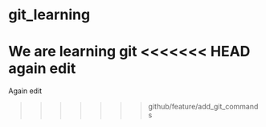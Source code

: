 # git_learning
We are learning git
<<<<<<< HEAD
again edit
=======
Again edit
>>>>>>> github/feature/add_git_commands
